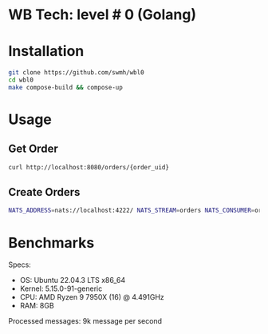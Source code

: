 # WB Tech: level # 0 (Golang)

# Installation

```bash
git clone https://github.com/swmh/wbl0
cd wbl0
make compose-build && compose-up
```

# Usage

## Get Order

```bash
curl http://localhost:8080/orders/{order_uid}
```

## Create Orders

```bash
NATS_ADDRESS=nats://localhost:4222/ NATS_STREAM=orders NATS_CONSUMER=orders-consumer go run cmd/pub/main.go -n 5 -s orders
```

# Benchmarks
Specs:
- OS: Ubuntu 22.04.3 LTS x86_64
- Kernel: 5.15.0-91-generic
- CPU: AMD Ryzen 9 7950X (16) @ 4.491GHz
- RAM: 8GB

Processed messages: 9k message per second
